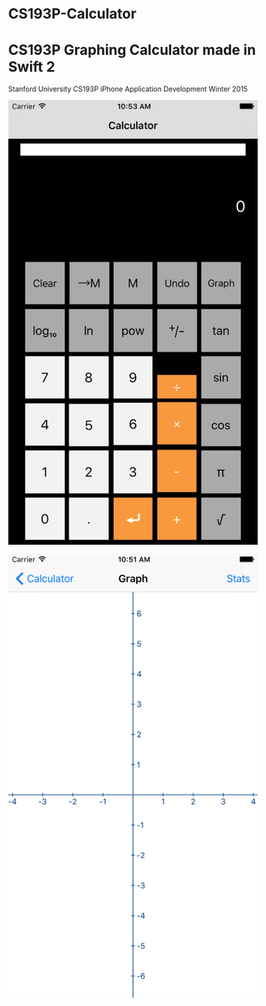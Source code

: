 # CS193P-Calculator

# CS193P Graphing Calculator made in Swift 2
Stanford University CS193P iPhone Application Development Winter 2015

![alt tag](https://raw.githubusercontent.com/DanielMan97/-CS193P-Calculator/master/ScreenShots/Calculator.png)

![alt tage](https://raw.githubusercontent.com/DanielMan97/-CS193P-Calculator/master/ScreenShots/Graph.png)
